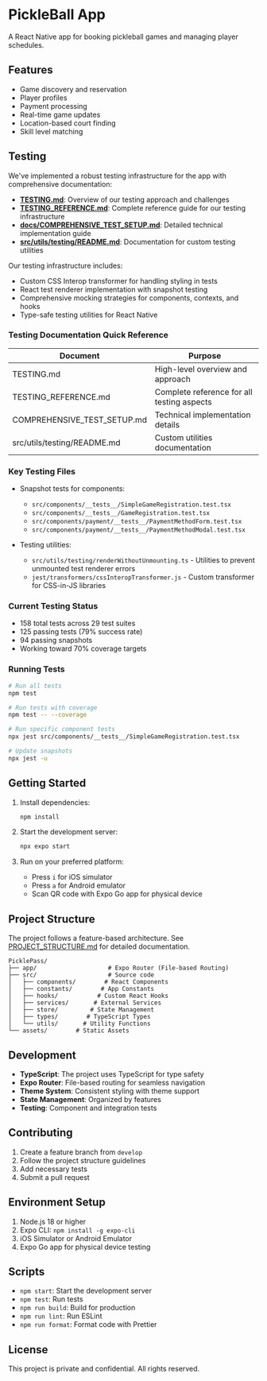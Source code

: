 # PickleBall App

A React Native app for booking pickleball games and managing player schedules.

## Features

- Game discovery and reservation
- Player profiles
- Payment processing
- Real-time game updates
- Location-based court finding
- Skill level matching

## Testing

We've implemented a robust testing infrastructure for the app with comprehensive documentation:

- **[TESTING.md](TESTING.md)**: Overview of our testing approach and challenges
- **[TESTING_REFERENCE.md](TESTING_REFERENCE.md)**: Complete reference guide for our testing infrastructure
- **[docs/COMPREHENSIVE_TEST_SETUP.md](docs/COMPREHENSIVE_TEST_SETUP.md)**: Detailed technical implementation guide
- **[src/utils/testing/README.md](src/utils/testing/README.md)**: Documentation for custom testing utilities

Our testing infrastructure includes:
- Custom CSS Interop transformer for handling styling in tests
- React test renderer implementation with snapshot testing
- Comprehensive mocking strategies for components, contexts, and hooks
- Type-safe testing utilities for React Native

### Testing Documentation Quick Reference

| Document | Purpose |
|----------|---------|
| TESTING.md | High-level overview and approach |
| TESTING_REFERENCE.md | Complete reference for all testing aspects |
| COMPREHENSIVE_TEST_SETUP.md | Technical implementation details |
| src/utils/testing/README.md | Custom utilities documentation |

### Key Testing Files

- Snapshot tests for components:
  - `src/components/__tests__/SimpleGameRegistration.test.tsx`
  - `src/components/__tests__/GameRegistration.test.tsx`
  - `src/components/payment/__tests__/PaymentMethodForm.test.tsx`
  - `src/components/payment/__tests__/PaymentMethodModal.test.tsx`

- Testing utilities:
  - `src/utils/testing/renderWithoutUnmounting.ts` - Utilities to prevent unmounted test renderer errors
  - `jest/transformers/cssInteropTransformer.js` - Custom transformer for CSS-in-JS libraries

### Current Testing Status

- 158 total tests across 29 test suites
- 125 passing tests (79% success rate)
- 94 passing snapshots
- Working toward 70% coverage targets

### Running Tests

```bash
# Run all tests
npm test

# Run tests with coverage
npm test -- --coverage

# Run specific component tests
npx jest src/components/__tests__/SimpleGameRegistration.test.tsx

# Update snapshots
npx jest -u
```

## Getting Started

1. Install dependencies:
   ```bash
   npm install
   ```

2. Start the development server:
   ```bash
   npx expo start
   ```

3. Run on your preferred platform:
   - Press `i` for iOS simulator
   - Press `a` for Android emulator
   - Scan QR code with Expo Go app for physical device

## Project Structure

The project follows a feature-based architecture. See [PROJECT_STRUCTURE.md](PROJECT_STRUCTURE.md) for detailed documentation.

```
PicklePass/
├── app/                    # Expo Router (File-based Routing)
├── src/                    # Source code
│   ├── components/        # React Components
│   ├── constants/        # App Constants
│   ├── hooks/           # Custom React Hooks
│   ├── services/       # External Services
│   ├── store/         # State Management
│   ├── types/        # TypeScript Types
│   └── utils/       # Utility Functions
└── assets/        # Static Assets
```

## Development

- **TypeScript**: The project uses TypeScript for type safety
- **Expo Router**: File-based routing for seamless navigation
- **Theme System**: Consistent styling with theme support
- **State Management**: Organized by features
- **Testing**: Component and integration tests

## Contributing

1. Create a feature branch from `develop`
2. Follow the project structure guidelines
3. Add necessary tests
4. Submit a pull request

## Environment Setup

1. Node.js 18 or higher
2. Expo CLI: `npm install -g expo-cli`
3. iOS Simulator or Android Emulator
4. Expo Go app for physical device testing

## Scripts

- `npm start`: Start the development server
- `npm test`: Run tests
- `npm run build`: Build for production
- `npm run lint`: Run ESLint
- `npm run format`: Format code with Prettier

## License

This project is private and confidential. All rights reserved.